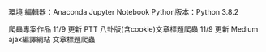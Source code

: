 環境
編輯器：Anaconda Jupyter Notebook
Python版本：Python 3.8.2

爬蟲專案作品
11/9 更新 PTT 八卦版(含cookie)文章標題爬蟲
11/9 更新 Medium ajax編譯網站 文章標題爬蟲
